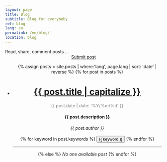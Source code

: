 ```yaml
---
layout: page
title: Blog
subtitle: Blog for everyboby
ref: blog
lang: en
permalink: /en/blog/
location: blog
---
```


<div class="header-page-image-posts">
    <div class="row">
        <div class="col-xs-12 slogan">
            Read, share, comment posts ...
        </div>
        <div class="col-xs-12" style="text-align: center">
            <a class="btn btn-green" href="https://goo.gl/forms/4Hs3YYuanEdzzsSv2">Submit post</a>
        </div>
    </div>
</div>

<div class="list-posts">
    <ul class="no-style" style="text-align:center">
      {% assign posts = site.posts | where:'lang', page.lang | sort: 'date' | reverse %}
      {% for post in posts %}
        <li> 
          <h1><a href="{{ post.url }}">{{ post.title | capitalize }}</a></h1>
            <span style="color:grey">{{ post.date | date: '%Y/%m/%d' }}</span> <br>
            <h4>{{ post.description }}</h4>
           <i>{{ post.author }}</i><br><br>
          {% for keyword in post.keywords %}
            <button>{{ keyword }}</button>
          {% endfor %}
        </li>
        <hr>
      {% else %}
        <i>No one available post</i>
      {% endfor %}
    </ul>
 </div>
